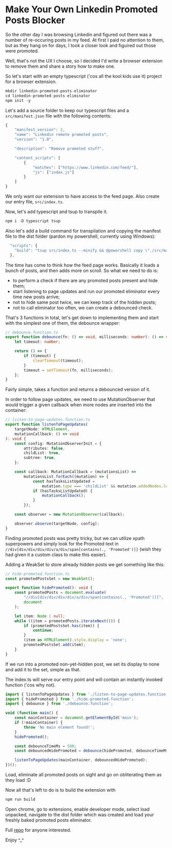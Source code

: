 # Make Your Own Linkedin Promoted Posts Blocker

So the other day I was browsing Linkedin and figured out there was a number of re-occuring posts in my feed. At first I paid no attention to them, but as they hang on for days, I took a closer look and figuired out those were promoted.

Well, that's not the UX I choose, so I decided I'd write a browser extension to remove them and share a story how to make one.

So let's start with an empty typescript ('cos all the kool kids use it) project for a browser extension.

```js
mkdir linkedin-promoted-posts-eliminator
cd linkedin-promoted-posts-eliminator
npm init -y
```

Let's add a source folder to keep our typescript files and a `src/manifest.json` file with the following contents:

```js
{
    "manifest_version": 2,
    "name": "Linkedin remote promoted posts",
    "version": "1.0",

    "description": "Remove promoted stuff",

    "content_scripts": [
        {
            "matches": ["https://www.linkedin.com/feed/"],
            "js": ["index.js"]
        }
    ]
}
```

We only want our extension to have access to the feed page. Also create our entry file, `src/index.ts`.

Now, let's add typescript and tsup to transpile it.

```js
npm i -D typescript tsup
```

Also let's add a build command for transpilation and copying the manifest file to the dist folder (pardon my powershell, currently using Windows):

```js
  "scripts": {
    "build": "tsup src/index.ts --minify && @powershell copy \"./src/manifest.json\" \"./dist/manifest.json\""
  },
```
  
The time has come to think how the feed page works. Basically it loads a bunch of posts, and then adds more on scroll. So what we need to do is:

- to perform a check if there are any promoted posts present and hide them;
- start listening to page updates and run our promoted eliminator every time new posts arrive;
- not to hide same post twice, we can keep track of the hidden posts;
- not to call eliminator too often, we can create a debounced check.

That's 3 functions in total, let's get down to implementing them and start with the simplest one of them, the debounce wrapper:

```ts
// debounce.function.ts
export function debounce(fn: () => void, milliseconds: number): () => void {
    let timeout: number;

    return () => {
        if (timeout) {
            clearTimeout(timeout);
        }
        timeout = setTimeout(fn, milliseconds);
    };
}
```

Fairly simple, takes a function and returns a debounced version of it.

In order to follow page updates, we need to use MutationObserver that would trigger a given callback when more nodes are inserted into the container:

```ts
// listen-to-page-updates.function.ts
export function listenToPageUpdates(
    targetNode: HTMLElement,
    mutationCallback: () => void
): void {
    const config: MutationObserverInit = {
        attributes: false,
        childList: true,
        subtree: true,
    };

    const callback: MutationCallback = (mutationsList) =>
        mutationsList.forEach((mutation) => {
            const hasTasksListUpdated =
                mutation.type === 'childList' && mutation.addedNodes.length;
            if (hasTasksListUpdated) {
                mutationCallback();
            }
        });

    const observer = new MutationObserver(callback);

    observer.observe(targetNode, config);
}
```

Finding promoted posts was pretty tricky, but we can utilize xpath superpowers and simply look for the Promoted text in `//div[div/div/div/div/a/div/span[contains(., 'Promoted')]]` (wish they had given it a custom class to make this easier).

Adding a WeakSet to store already hidden posts we get something like this:

```ts
// hide-promoted.function.ts
const promotedPostsSet = new WeakSet();

export function hidePromoted(): void {
    const promotedPosts = document.evaluate(
        "//div[div/div/div/div/a/div/span[contains(., 'Promoted')]]",
        document
    );

    let item: Node | null;
    while ((item = promotedPosts.iterateNext())) {
        if (promotedPostsSet.has(item)) {
            continue;
        }
        (item as HTMLElement).style.display = 'none';
        promotedPostsSet.add(item);
    }
}
```

If we run into a promoted non-yet-hidden post, we set its display to none and add it to the set, simple as that.

The index.ts will serve our entry point and will contain an instantly invoked function ('cos why not).

```ts
import { listenToPageUpdates } from './listen-to-page-updates.function';
import { hidePromoted } from './hide-promoted.function';
import { debounce } from './debounce.function';

void (function main() {
    const mainContainer = document.getElementById('main');
    if (!mainContainer) {
        throw 'No main element found!';
    }
    hidePromoted();

    const debounceTimeMs = 500;
    const debouncedHidePromoted = debounce(hidePromoted, debounceTimeMs);

    listenToPageUpdates(mainContainer, debouncedHidePromoted);
})();
```

Load, eliminate all promoted posts on sight and go on obliterating them as they load :D

Now all that's left to do is to build the extension with

```js
npm run build
```

Open chrome, go to extensions, enable developer mode, select load unpacked, navigate to the dist folder which was created and load your freshly baked promoted posts eliminator.

Full [repo](https://github.com/Bwca/linkedin-antiprom) for anyone interested.

Enjoy ^_^

